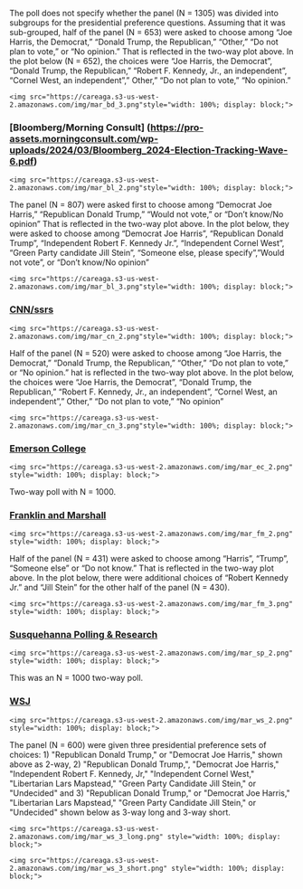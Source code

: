 
The poll does not specify whether the panel (N = 1305) was divided into subgroups for the presidential preference questions. Assuming that it was sub-grouped, half of the panel (N = 653) were asked to choose among “Joe Harris, the Democrat,” “Donald Trump, the Republican,” “Other,” “Do not plan to vote,” or “No opinion.” That is reflected in the two-way plot above. In the plot below (N = 652), the choices were “Joe Harris, the Democrat”, “Donald Trump, the Republican,” “Robert F. Kennedy, Jr., an independent”, “Cornel West, an independent”,” Other,” “Do not plan to vote,” “No opinion.”


~~~
<img src="https://careaga.s3-us-west-2.amazonaws.com/img/mar_bd_3.png"style="width: 100%; display: block;">
~~~


### [Bloomberg/Morning Consult] (https://pro-assets.morningconsult.com/wp-uploads/2024/03/Bloomberg_2024-Election-Tracking-Wave-6.pdf) 



~~~
<img src="https://careaga.s3-us-west-2.amazonaws.com/img/mar_bl_2.png"style="width: 100%; display: block;">
~~~

The panel (N = 807) were asked first to choose among “Democrat Joe Harris,”  “Republican Donald Trump,” “Would not vote,” or “Don’t know/No opinion” That is reflected in the two-way plot above. In the plot below, they were asked to choose among “Democrat Joe Harris”, “Republican Donald Trump”, “Independent Robert F. Kennedy Jr.”, “Independent Cornel West”, “Green Party candidate Jill Stein”, “Someone else, please specify”,”Would not vote”,  or “Don’t know/No opinion”

~~~
<img src="https://careaga.s3-us-west-2.amazonaws.com/img/mar_bl_3.png"style="width: 100%; display: block;">
~~~

### [CNN/ssrs](https://www.documentcloud.org/documents/24496689-cnn-pennsylvania-poll)

~~~
<img src="https://careaga.s3-us-west-2.amazonaws.com/img/mar_cn_2.png"style="width: 100%; display: block;">
~~~

Half of the panel (N = 520) were asked to choose among “Joe Harris, the Democrat,” “Donald Trump, the Republican,” “Other,” “Do not plan to vote,” or “No opinion.” hat is reflected in the two-way plot above. In the plot below, the choices were “Joe Harris, the Democrat”, “Donald Trump, the Republican,” “Robert F. Kennedy, Jr., an independent”, “Cornel West, an independent”,” Other,” “Do not plan to vote,” “No opinion” 

~~~
<img src="https://careaga.s3-us-west-2.amazonaws.com/img/mar_cn_3.png"style="width: 100%; display: block;">
~~~

### [Emerson College](https://emersoncollegepolling.com/pennsylvania-2024-poll-trump-47-biden-43/)

~~~
<img src="https://careaga.s3-us-west-2.amazonaws.com/img/mar_ec_2.png" style="width: 100%; display: block;">
~~~

Two-way poll with N = 1000.

### [Franklin and Marshall](https://www.fandmpoll.org/franklin-marshall-poll-release-april-2024)

~~~
<img src="https://careaga.s3-us-west-2.amazonaws.com/img/mar_fm_2.png" style="width: 100%; display: block;">
~~~

Half of the panel (N = 431) were asked to choose among “Harris”, “Trump”, “Someone else” or “Do not know.” That is reflected in the two-way plot above. In the plot below, there were additional choices of “Robert Kennedy Jr.” and “Jill Stein” for the other half of the panel (N = 430). 

~~~
<img src="https://careaga.s3-us-west-2.amazonaws.com/img/mar_fm_3.png" style="width: 100%; display: block;">
~~~

### [Susquehanna Polling & Research](https://twitter.com/SusquehannaPR)

~~~
<img src="https://careaga.s3-us-west-2.amazonaws.com/img/mar_sp_2.png" style="width: 100%; display: block;">
~~~

This was an N = 1000 two-way poll.

### [WSJ](https://s.wsj.net/public/resources/documents/WSJ_Swing_States_Partial_March_2024.pdf)


~~~
<img src="https://careaga.s3-us-west-2.amazonaws.com/img/mar_ws_2.png" style="width: 100%; display: block;">
~~~

The panel (N = 600) were given three presidential preference sets of choices: 1) "Republican Donald Trump," or "Democrat Joe Harris," shown above as 2-way, 2) "Republican Donald Trump,", "Democrat Joe Harris," "Independent Robert F. Kennedy, Jr," "Independent Cornel West," "Libertarian Lars Mapstead," "Green Party Candidate Jill Stein," or "Undecided" and 3) "Republican Donald Trump," or "Democrat Joe Harris," "Libertarian Lars Mapstead," "Green Party Candidate Jill Stein," or "Undecided" shown below as 3-way long and 3-way short.

~~~
<img src="https://careaga.s3-us-west-2.amazonaws.com/img/mar_ws_3_long.png" style="width: 100%; display: block;">

<img src="https://careaga.s3-us-west-2.amazonaws.com/img/mar_ws_3_short.png" style="width: 100%; display: block;">
~~~


